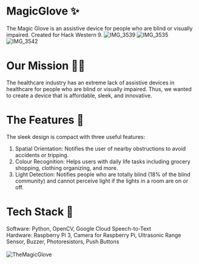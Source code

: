 # MagicGlove ✨
The Magic Glove is an assistive device for people who are blind or visually impaired. Created for Hack Western 9.
![IMG_3539](https://user-images.githubusercontent.com/89555654/203159873-4d5eaa85-a389-475a-86bc-4583f1dc0a00.JPG)
![IMG_3535](https://user-images.githubusercontent.com/89555654/203159920-41dd3509-0d04-4b9d-8423-9174e8faa01a.JPG)
![IMG_3542](https://user-images.githubusercontent.com/89555654/203159928-c3700eb8-cbf9-4d1c-96e6-07e917bef8ec.JPG)

# Our Mission 🏃‍♂‍
The healthcare industry has an extreme lack of assistive devices in healthcare for people who are blind or visually impaired. Thus, we wanted to create a device that is affordable, sleek, and innovative. 

# The Features 🔮
The sleek design is compact with three useful features:
1)	Spatial Orientation: Notifies the user of nearby obstructions to avoid accidents or tripping.
2)	Colour Recognition: Helps users with daily life tasks including grocery shopping, clothing organizing, and more. 
3)	Light Detection: Notifies people who are totally blind (18% of the blind community) and cannot perceive light if the lights in a room are on or off. 

# Tech Stack 👾
Software: Python, OpenCV, Google Cloud Speech-to-Text <br />
Hardware: Raspberry Pi 3, Camera for Raspberry Pi, Ultrasonic Range Sensor, Buzzer, Photoresistors, Push Buttons
<br />
<br />
![TheMagicGlove](https://user-images.githubusercontent.com/89555654/202881304-e8d2222e-55b7-45c9-9e3e-df5147e0378d.jpg)


